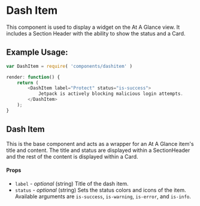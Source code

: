 Dash Item
=========

This component is used to display a widget on the At A Glance view. It includes a Section Header with the ability to show the status and a Card.

## Example Usage:

```js
var DashItem = require( 'components/dashitem' )

render: function() {
	return (
		<DashItem label="Protect" status="is-success">
			Jetpack is actively blocking malicious login attempts.
		</DashItem>
	);
}
```
## Dash Item
This is the base component and acts as a wrapper for an At A Glance item's title and content. The title and status are displayed within a SectionHeader and the rest of the content is displayed within a Card.

#### Props
- `label` - *optional* (string) Title of the dash item.
- `status` - *optional* (string) Sets the status colors and icons of the item. Available arguments are `is-success`, `is-warning`, `is-error`, and `is-info`.

